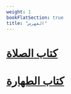 ```yaml
---
weight: 1
bookFlatSection: true
title: "الفهرس"
---
```


# [كتاب الصلاة](/books/كتاب-الصلاة/)

# [كتاب الطهارة](/books/كتاب-الطهارة/)
